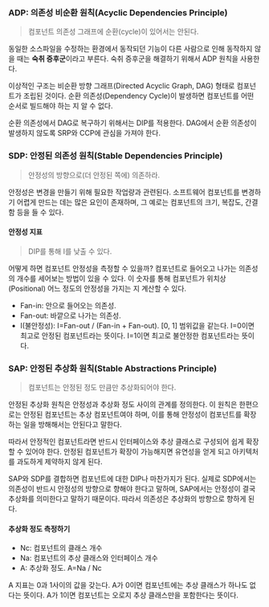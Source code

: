 ### ADP: 의존성 비순환 원칙(Acyclic Dependencies Principle)
> 컴포넌트 의존성 그래프에 순환(cycle)이 있어서는 안된다.

동일한 소스파일을 수정하는 환경에서 동작되던 기능이 다른 사람으로 인해 동작하지 않을 때는 **숙취 증후군**이라고 부른다. 숙취 증후군을 해결하기 위해서 ADP 원칙을 사용한다.

이상적인 구조는 비순환 방향 그래프(Directed Acyclic Graph, DAG) 형태로 컴포넌트가 조립된 것이다. 순환 의존성(Dependency Cycle)이 발생하면 컴포넌트를 어떤 순서로 빌드해야 하는 지 알 수 없다.

순환 의존성에서 DAG로 복구하기 위해서는 DIP를 적용한다. DAG에서 순환 의존성이 발생하지 않도록 SRP와 CCP에 관심을 가져야 한다.

### SDP: 안정된 의존성 원칙(Stable Dependencies Principle)
> 안정성의 방향으로(더 안정된 쪽에) 의존하라.

안정성은 변경을 만들기 위해 필요한 작업량과 관련된다. 소프트웨어 컴포넌트를 변경하기 어렵게 만드는 데는 많은 요인이 존재하며, 그 예로는 컴포넌트의 크기, 복잡도, 간결함 등을 들 수 있다.

#### 안정성 지표
> DIP를 통해 I를 낮출 수 있다.

어떻게 하면 컴포넌트 안정성을 측정할 수 있을까? 컴포넌트로 들어오고 나가는 의존성의 개수를 세어보는 방법이 있을 수 있다. 이 숫자를 통해 컴포넌트가 위치상(Positional) 어느 정도의 안정성을 가지는 지 계산할 수 있다.
- Fan-in: 안으로 들어오는 의존성.
- Fan-out: 바깥으로 나가는 의존성.
- I(불안정성): I=Fan-out / (Fan-in + Fan-out). [0, 1] 범위값을 같는다. I=0이면 최고로 안정된 컴포넌트라는 뜻이다. I=1이면 최고로 불안정한 컴포넌트라는 뜻이다.

### SAP: 안정된 추상화 원칙(Stable Abstractions Principle)
> 컴포넌트는 안정된 정도 만큼만 추상화되어야 한다.

안정된 추상화 원칙은 안정성과 추상화 정도 사이의 관계를 정의한다. 이 원칙은 한편으로는 안정된 컴포넌트는 추상 컴포넌트여야 하며, 이를 통해 안정성이 컴포넌트를 확장하는 일을 방해해서는 안된다고 말한다.

따라서 안정적인 컴포넌트라면 반드시 인터페이스와 추상 클래스로 구성되어 쉽게 확장할 수 있어야 한다. 안정된 컴포넌트가 확장이 가능해지면 유연성을 얻게 되고 아키텍처를 과도하게 제약하지 않게 된다.

SAP와 SDP를 결합하면 컴포넌트에 대한 DIP나 마찬가지가 된다. 실제로 SDP에서는 의존성이 반드시 안정성의 방향으로 향해야 한다고 말하며, SAP에서는 안정성이 결국 추상화를 의미한다고 말하기 때문이다. 따라서 의존성은 추상화의 방향으로 향하게 된다.

#### 추상화 정도 측정하기
- Nc: 컴포넌트의 클래스 개수
- Na: 컴포넌트의 추상 클래스와 인터페이스 개수
- A: 추상화 정도. A=Na / Nc

A 지표는 0과 1사이의 값을 갖는다. A가 0이면 컴포넌트에는 추상 클래스가 하나도 없다는 뜻이다. A가 1이면 컴포넌트는 오로지 추상 클래스만을 포함한다는 뜻이다.